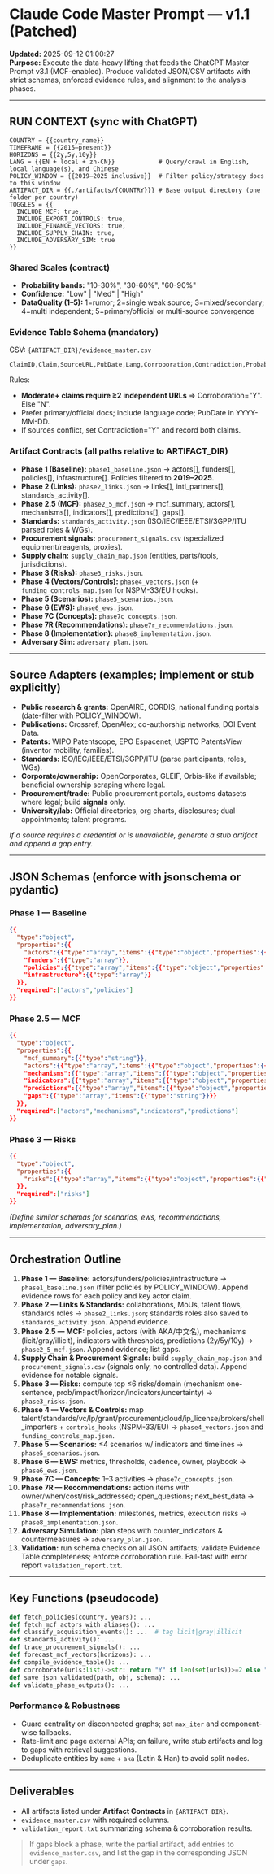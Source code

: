 
# Claude Code Master Prompt — v1.1 (Patched)
**Updated:** 2025-09-12 01:00:27  
**Purpose:** Execute the data-heavy lifting that feeds the ChatGPT Master Prompt v3.1 (MCF-enabled). Produce validated JSON/CSV artifacts with strict schemas, enforced evidence rules, and alignment to the analysis phases.

---

## RUN CONTEXT (sync with ChatGPT)
```
COUNTRY = {{country_name}}
TIMEFRAME = {{2015–present}}
HORIZONS = {{2y,5y,10y}}
LANG = {{EN + local + zh-CN}}            # Query/crawl in English, local language(s), and Chinese
POLICY_WINDOW = {{2019–2025 inclusive}}  # Filter policy/strategy docs to this window
ARTIFACT_DIR = {{./artifacts/{COUNTRY}}} # Base output directory (one folder per country)
TOGGLES = {{
  INCLUDE_MCF: true,
  INCLUDE_EXPORT_CONTROLS: true,
  INCLUDE_FINANCE_VECTORS: true,
  INCLUDE_SUPPLY_CHAIN: true,
  INCLUDE_ADVERSARY_SIM: true
}}
```

### Shared Scales (contract)
- **Probability bands:** "10-30%", "30-60%", "60-90%"
- **Confidence:** "Low" | "Med" | "High"
- **DataQuality (1–5):** 1=rumor; 2=single weak source; 3=mixed/secondary; 4=multi independent; 5=primary/official or multi-source convergence

### Evidence Table Schema (mandatory)
CSV: `{ARTIFACT_DIR}/evidence_master.csv`
```
ClaimID,Claim,SourceURL,PubDate,Lang,Corroboration,Contradiction,Probability,Confidence,DataQuality
```
Rules:
- **Moderate+ claims require ≥2 independent URLs** ⇒ Corroboration="Y". Else "N".
- Prefer primary/official docs; include language code; PubDate in YYYY-MM-DD.
- If sources conflict, set Contradiction="Y" and record both claims.

### Artifact Contracts (all paths relative to ARTIFACT_DIR)
- **Phase 1 (Baseline):** `phase1_baseline.json` → actors[], funders[], policies[], infrastructure[]. Policies filtered to **2019–2025**.
- **Phase 2 (Links):** `phase2_links.json` → links[], intl_partners[], standards_activity[].
- **Phase 2.5 (MCF):** `phase2_5_mcf.json` → mcf_summary, actors[], mechanisms[], indicators[], predictions[], gaps[].
- **Standards:** `standards_activity.json` (ISO/IEC/IEEE/ETSI/3GPP/ITU parsed roles & WGs).
- **Procurement signals:** `procurement_signals.csv` (specialized equipment/reagents, proxies).
- **Supply chain:** `supply_chain_map.json` (entities, parts/tools, jurisdictions).
- **Phase 3 (Risks):** `phase3_risks.json`.
- **Phase 4 (Vectors/Controls):** `phase4_vectors.json` (+ `funding_controls_map.json` for NSPM-33/EU hooks).
- **Phase 5 (Scenarios):** `phase5_scenarios.json`.
- **Phase 6 (EWS):** `phase6_ews.json`.
- **Phase 7C (Concepts):** `phase7c_concepts.json`.
- **Phase 7R (Recommendations):** `phase7r_recommendations.json`.
- **Phase 8 (Implementation):** `phase8_implementation.json`.
- **Adversary Sim:** `adversary_plan.json`.

---

## Source Adapters (examples; implement or stub explicitly)
- **Public research & grants:** OpenAIRE, CORDIS, national funding portals (date-filter with POLICY_WINDOW).
- **Publications:** Crossref, OpenAlex; co-authorship networks; DOI Event Data.
- **Patents:** WIPO Patentscope, EPO Espacenet, USPTO PatentsView (inventor mobility, families).
- **Standards:** ISO/IEC/IEEE/ETSI/3GPP/ITU (parse participants, roles, WGs).
- **Corporate/ownership:** OpenCorporates, GLEIF, Orbis-like if available; beneficial ownership scraping where legal.
- **Procurement/trade:** Public procurement portals, customs datasets where legal; build **signals** only.
- **University/lab:** Official directories, org charts, disclosures; dual appointments; talent programs.

*If a source requires a credential or is unavailable, generate a stub artifact and append a gap entry.*

---

## JSON Schemas (enforce with jsonschema or pydantic)

### Phase 1 — Baseline
```json
{{
  "type":"object",
  "properties":{{
    "actors":{{"type":"array","items":{{"type":"object","properties":{{"name":{{"type":"string"}},"type":{{"type":"string"}},"aka":{{"type":"array","items":{{"type":"string"}}},"notes":{{"type":"string"}}}}}}}},
    "funders":{{"type":"array"}},
    "policies":{{"type":"array","items":{{"type":"object","properties":{{"title":{{"type":"string"}},"year":{{"type":"integer"}},"summary":{{"type":"string"}},"link":{{"type":"string"}}}}}}}},
    "infrastructure":{{"type":"array"}}
  }},
  "required":["actors","policies"]
}}
```

### Phase 2.5 — MCF
```json
{{
  "type":"object",
  "properties":{{
    "mcf_summary":{{"type":"string"}},
    "actors":{{"type":"array","items":{{"type":"object","properties":{{"name":{{"type":"string"}},"aka":{{"type":"array","items":{{"type":"string"}}}},"role":{{"type":"string"}},"links":{{"type":"array","items":{{"type":"object","properties":{{"to":{{"type":"string"}},"type":{{"type":"string"}},"evidence_url":{{"type":"string"}}}}}}}}}}}}}},
    "mechanisms":{{"type":"array","items":{{"type":"object","properties":{{"type":{{"enum":["licit","gray","illicit"]}},"tech":{{"type":"string"}},"event":{{"type":"string"}},"date":{{"type":"string"}},"evidence_url":{{"type":"string"}},"confidence":{{"enum":["Low","Med","High"]}}}}}}}},
    "indicators":{{"type":"array","items":{{"type":"object","properties":{{"indicator":{{"type":"string"}},"threshold":{{"type":"string"}},"status":{{"enum":["rising","stable","declining"]}}}}}}}},
    "predictions":{{"type":"array","items":{{"type":"object","properties":{{"horizon":{{"enum":["2y","5y","10y"]}},"claim":{{"type":"string"}},"prob":{{"enum":["10-30%","30-60%","60-90%"]}},"confidence":{{"enum":["Low","Med","High"]}}}}}}}},
    "gaps":{{"type":"array","items":{{"type":"string"}}}}
  }},
  "required":["actors","mechanisms","indicators","predictions"]
}}
```

### Phase 3 — Risks
```json
{{
  "type":"object",
  "properties":{{
    "risks":{{"type":"array","items":{{"type":"object","properties":{{"name":{{"type":"string"}},"domain":{{"type":"string"}},"mechanism":{{"type":"string"}},"prob":{{"enum":["10-30%","30-60%","60-90%"]}},"impact":{{"enum":["Low","Med","High"]}},"horizon":{{"enum":["2y","5y","10y"]}},"indicators":{{"type":"array","items":{{"type":"string"}}},"uncertainty":{{"type":"string"}}}}}}}}
  }},
  "required":["risks"]
}}
```

*(Define similar schemas for scenarios, ews, recommendations, implementation, adversary_plan.)*

---

## Orchestration Outline
1. **Phase 1 — Baseline:** actors/funders/policies/infrastructure → `phase1_baseline.json` (filter policies by POLICY_WINDOW). Append evidence rows for each policy and key actor claim.
2. **Phase 2 — Links & Standards:** collaborations, MoUs, talent flows, standards roles → `phase2_links.json`; standards roles also saved to `standards_activity.json`. Append evidence.
3. **Phase 2.5 — MCF:** policies, actors (with AKA/中文名), mechanisms (licit/gray/illicit), indicators with thresholds, predictions (2y/5y/10y) → `phase2_5_mcf.json`. Append evidence; list gaps.
4. **Supply Chain & Procurement Signals:** build `supply_chain_map.json` and `procurement_signals.csv` (signals only, no controlled data). Append evidence for notable signals.
5. **Phase 3 — Risks:** compute top ≤6 risks/domain (mechanism one-sentence, prob/impact/horizon/indicators/uncertainty) → `phase3_risks.json`.
6. **Phase 4 — Vectors & Controls:** map talent/standards/vc/lp/grant/procurement/cloud/ip_license/brokers/shell_importers + `controls_hooks` (NSPM-33/EU) → `phase4_vectors.json` and `funding_controls_map.json`.
7. **Phase 5 — Scenarios:** ≤4 scenarios w/ indicators and timelines → `phase5_scenarios.json`.
8. **Phase 6 — EWS:** metrics, thresholds, cadence, owner, playbook → `phase6_ews.json`.
9. **Phase 7C — Concepts:** 1–3 activities → `phase7c_concepts.json`.
10. **Phase 7R — Recommendations:** action items with owner/when/cost/risk_addressed; open_questions; next_best_data → `phase7r_recommendations.json`.
11. **Phase 8 — Implementation:** milestones, metrics, execution risks → `phase8_implementation.json`.
12. **Adversary Simulation:** plan steps with counter_indicators & countermeasures → `adversary_plan.json`.
13. **Validation:** run schema checks on all JSON artifacts; validate Evidence Table completeness; enforce corroboration rule. Fail-fast with error report `validation_report.txt`.

---

## Key Functions (pseudocode)
```python
def fetch_policies(country, years): ...
def fetch_mcf_actors_with_aliases(): ...
def classify_acquisition_events(): ...  # tag licit|gray|illicit
def standards_activity(): ...
def trace_procurement_signals(): ...
def forecast_mcf_vectors(horizons): ...
def compile_evidence_table(): ...
def corroborate(urls:list)->str: return "Y" if len(set(urls))>=2 else "N"
def save_json_validated(path, obj, schema): ...
def validate_phase_outputs(): ...
```

### Performance & Robustness
- Guard centrality on disconnected graphs; set `max_iter` and component-wise fallbacks.
- Rate-limit and page external APIs; on failure, write stub artifacts and log to gaps with retrieval suggestions.
- Deduplicate entities by `name` + `aka` (Latin & Han) to avoid split nodes.

---

## Deliverables
- All artifacts listed under **Artifact Contracts** in `{ARTIFACT_DIR}`.
- `evidence_master.csv` with required columns.
- `validation_report.txt` summarizing schema & corroboration results.

> If gaps block a phase, write the partial artifact, add entries to `evidence_master.csv`, and list the gap in the corresponding JSON under `gaps`.
